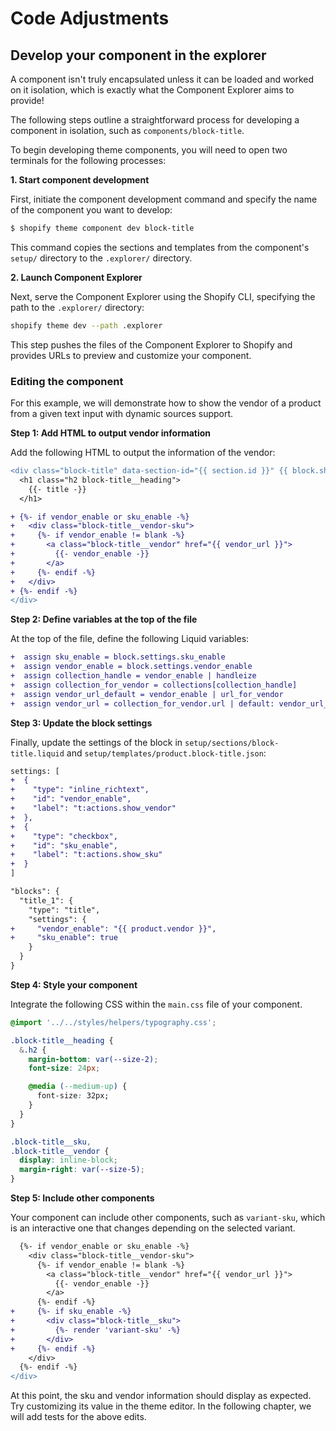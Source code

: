 # Code Adjustments

## Develop your component in the explorer

A component isn't truly encapsulated unless it can be loaded and worked on it isolation, which is exactly what the Component Explorer aims to provide!

The following steps outline a straightforward process for developing a component in isolation, such as `components/block-title`.

To begin developing theme components, you will need to open two terminals for the following processes:

**1. Start component development**

First, initiate the component development command and specify the name of the component you want to develop:

```bash
$ shopify theme component dev block-title
```

This command copies the sections and templates from the component's `setup/` directory to the `.explorer/` directory.

**2. Launch Component Explorer**

Next, serve the Component Explorer using the Shopify CLI, specifying the path to the `.explorer/` directory:

```bash
shopify theme dev --path .explorer
```

This step pushes the files of the Component Explorer to Shopify and provides URLs to preview and customize your component.

### Editing the component

For this example, we will demonstrate how to show the vendor of a product from a given text input with dynamic sources support.

**Step 1: Add HTML to output vendor information**

Add the following HTML to output the information of the vendor:

```diff
<div class="block-title" data-section-id="{{ section.id }}" {{ block.shopify_attributes }}>
  <h1 class="h2 block-title__heading">
    {{- title -}}
  </h1>

+ {%- if vendor_enable or sku_enable -%}
+   <div class="block-title__vendor-sku">
+     {%- if vendor_enable != blank -%}
+       <a class="block-title__vendor" href="{{ vendor_url }}">
+         {{- vendor_enable -}}
+       </a>
+     {%- endif -%}
+   </div>
+ {%- endif -%}
</div>
```

**Step 2: Define variables at the top of the file**

At the top of the file, define the following Liquid variables:

```diff
+  assign sku_enable = block.settings.sku_enable
+  assign vendor_enable = block.settings.vendor_enable
+  assign collection_handle = vendor_enable | handleize
+  assign collection_for_vendor = collections[collection_handle]
+  assign vendor_url_default = vendor_enable | url_for_vendor
+  assign vendor_url = collection_for_vendor.url | default: vendor_url_default
```

**Step 3: Update the block settings**

Finally, update the settings of the block in `setup/sections/block-title.liquid` and `setup/templates/product.block-title.json`:

```diff
settings: [
+  {
+    "type": "inline_richtext",
+    "id": "vendor_enable",
+    "label": "t:actions.show_vendor"
+  },
+  {
+    "type": "checkbox",
+    "id": "sku_enable",
+    "label": "t:actions.show_sku"
+  }
]
```

```diff
"blocks": {
  "title_1": {
    "type": "title",
    "settings": {
+     "vendor_enable": "{{ product.vendor }}",
+     "sku_enable": true
    }
  }
}

```

**Step 4: Style your component**

Integrate the following CSS within the `main.css` file of your component.

```css
@import '../../styles/helpers/typography.css';

.block-title__heading {
  &.h2 {
    margin-bottom: var(--size-2);
    font-size: 24px;

    @media (--medium-up) {
      font-size: 32px;
    }
  }
}

.block-title__sku,
.block-title__vendor {
  display: inline-block;
  margin-right: var(--size-5);
}
```

**Step 5: Include other components**

Your component can include other components, such as `variant-sku`, which is an interactive one that changes depending on the selected variant.

```diff
  {%- if vendor_enable or sku_enable -%}
    <div class="block-title__vendor-sku">
      {%- if vendor_enable != blank -%}
        <a class="block-title__vendor" href="{{ vendor_url }}">
          {{- vendor_enable -}}
        </a>
      {%- endif -%}
+     {%- if sku_enable -%}
+       <div class="block-title__sku">
+         {%- render 'variant-sku' -%}
+       </div>
+     {%- endif -%}
    </div>
  {%- endif -%}
</div>
```


At this point, the sku and vendor information should display as expected. Try customizing its value in the theme editor. In the following chapter, we will add tests for the above edits.
